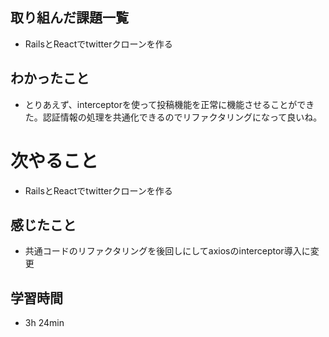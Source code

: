 ## 取り組んだ課題一覧
- RailsとReactでtwitterクローンを作る
## わかったこと
- とりあえず、interceptorを使って投稿機能を正常に機能させることができた。認証情報の処理を共通化できるのでリファクタリングになって良いね。
# 次やること
- RailsとReactでtwitterクローンを作る
## 感じたこと
- 共通コードのリファクタリングを後回しにしてaxiosのinterceptor導入に変更
## 学習時間
- 3h 24min